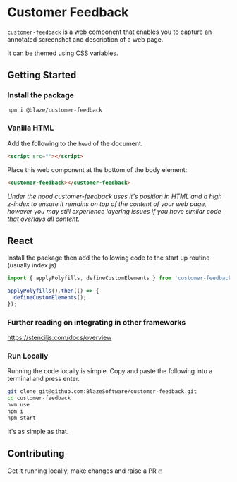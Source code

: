 # Customer Feedback

`customer-feedback` is a web component that enables you to capture an annotated screenshot and description of a web page.

It can be themed using CSS variables.

## Getting Started

### Install the package

```bash
npm i @blaze/customer-feedback
```

### Vanilla HTML

Add the following to the `head` of the document.

```html
<script src=""></script>
```

Place this web component at the bottom of the body element:

```html
<customer-feedback></customer-feedback>
```

_Under the hood customer-feedback uses it's position in HTML and a high z-index to ensure it remains on top of the content of your web page, however you may still experience layering issues if you have similar code that overlays all content._

## React

Install the package then add the following code to the start up routine (usually index.js)

```js
import { applyPolyfills, defineCustomElements } from 'customer-feedback/loader';

applyPolyfills().then(() => {
  defineCustomElements();
});
```

### Further reading on integrating in other frameworks

https://stenciljs.com/docs/overview

### Run Locally

Running the code locally is simple. Copy and paste the following into a terminal and press enter.

```bash
git clone git@github.com:BlazeSoftware/customer-feedback.git
cd customer-feedback
nvm use
npm i
npm start
```

It's as simple as that.

## Contributing

Get it running locally, make changes and raise a PR 🔥
